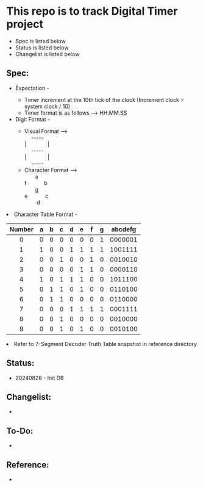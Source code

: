 # This repo is to track Digital Timer project
- Spec is listed below
- Status is listed below
- Changelist is listed below

## Spec:
<ul>
    <li> Expectation - </li>
        <ul>
        <li> Timer increment at the 10th tick of the clock (Increment clock = system clock / 10) </li>
        <li> Timer format is as follows --> HH.MM.SS </li>
        </ul>
    <li> Digit Format - </li>
        <ul>
        <li> Visual Format --> </li>
          -----    <br>
        |    |   <br>
           -----   <br>
        |    |   <br>
          -----    <br>
        <li> Character Format --> </li>
          a    <br>
        f    b   <br>
          g    <br>
        e    c   <br>
           d   <br>
        </ul>
</ul>

<li> Character Table Format - </li>

| Number |  a  |  b  |  c  |  d  |  e  |  f  |  g  | abcdefg |
| :----: | :-: | :-: | :-: | :-: | :-: | :-: | :-: | :-----: |
|    0   |  0  |  0  |  0  |  0  |  0  |  0  |  1  | 0000001 |
|    1   |  1  |  0  |  0  |  1  |  1  |  1  |  1  | 1001111 |
|    2   |  0  |  0  |  1  |  0  |  0  |  1  |  0  | 0010010 |
|    3   |  0  |  0  |  0  |  0  |  1  |  1  |  0  | 0000110 |
|    4   |  1  |  0  |  1  |  1  |  1  |  0  |  0  | 1011100 |
|    5   |  0  |  1  |  1  |  0  |  1  |  0  |  0  | 0110100 |
|    6   |  0  |  1  |  1  |  0  |  0  |  0  |  0  | 0110000 |
|    7   |  0  |  0  |  0  |  1  |  1  |  1  |  1  | 0001111 |
|    8   |  0  |  0  |  1  |  0  |  0  |  0  |  0  | 0010000 |
|    9   |  0  |  0  |  1  |  0  |  1  |  0  |  0  | 0010100 |

<li> Refer to 7-Segment Decoder Truth Table snapshot in reference directory </li>

## Status:
- 20240828 - Init DB

## Changelist:
- 

## To-Do:
- 

## Reference:
- 